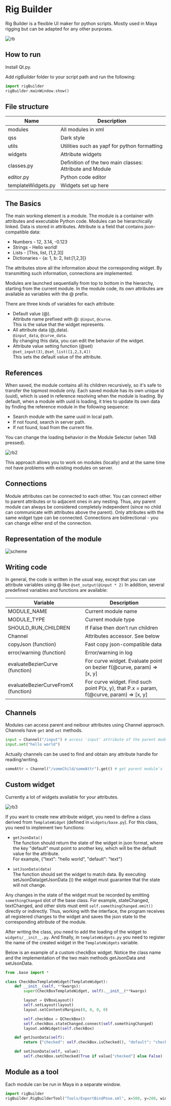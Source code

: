 # Rig Builder
Rig Builder is a flexible UI maker for python scripts. Mostly used in Maya rigging but can be adapted for any other purposes.

![rb](https://user-images.githubusercontent.com/9614751/163259226-61f06392-d2e4-4674-909d-7a8e8a4833a4.PNG)

## How to run
Install Qt.py.

Add *rigBuilder* folder to your script path and run the following:
```python
import rigBuilder
rigBuilder.mainWindow.show() 
```

## File structure
| Name | Description |
| -- | -- |
|modules |All modules in xml |
|qss|Dark style |
|utils | Utilities such as yapf for python formatting |
|widgets | Attribute widgets|
|classes.py	| Definition of the two main classes: Attribute and Module|
|editor.py |	Python code editor|
|templateWidgets.py |	Widgets set up here|

## The Basics
The main working element is a module. The module is a container with attributes and executable Python code.
Modules can be hierarchically linked. Data is stored in attributes. Attribute is a field that contains json-compatible data:
* Numbers  -  12, 3.14, -0.123
* Strings  -  Hello world!
* Lists  -  [This, list, [1,2,3]]
* Dictionaries  -  {a: 1, b: 2, list:[1,2,3]}

The attributes store all the information about the corresponding widget. By transmitting such information, connections are implemented.

Modules are launched sequentially from top to bottom in the hierarchy, starting from the current module. In the module code, its own attributes are available as variables with the @ prefix.

There are three kinds of variables for each attribute:
* Default value (@).<br>
  Attribute name prefixed with @: `@input`, `@curve`.<br> 
  This is the value that the widget represents.
* All attribute data (@_data).<br>
  `@input_data`, `@curve_data`.<br>
  By changing this data, you can edit the behavior of the widget. 
* Attribute value setting function (@set) <br>
  `@set_input(3)`, `@set_list([1,2,3,4])`<br>
  This sets the default value of the attribute.

## References
When saved, the module contains all its children recursively, so it's safe to transfer the topmost module only. Each saved module has its own unique id (uuid), which is used in reference resolving when the module is loading. 
By default, when a module with uuid is loading, it tries to update its own data by finding the reference module in the following sequence:
* Search module with the same uuid in local path.
* If not found, search in server path.
* If not found, load from the current file.
                                              
You can change the loading behavior in the Module Selector (when TAB pressed). 

![rb2](https://user-images.githubusercontent.com/9614751/159116931-841fe887-438c-4110-bd41-ab9d4531c744.PNG)

This approach allows you to work on modules (locally) and at the same time not have problems with existing modules on server.
  
## Connections
Module attributes can be connected to each other. You can connect either to parent attributes or to adjacent ones in any nesting. 
Thus, any parent module can always be considered completely independent (since no child can communicate with attributes above the parent). 
Only attributes with the same widget type can be connected. Connections are bidirectional - you can change either end of the connection.

## Representation of the module
![scheme](https://user-images.githubusercontent.com/9614751/174614277-bfb903d5-d2e2-4119-92c4-138a7091e836.png)

## Writing code
In general, the code is written in the usual way, except that you can use attribute variables using @ like `@set_output(@input * 2)`
In addition, several predefined variables and functions are available:

| Variable | Description |
| -- | -- |
|MODULE_NAME |	Current module name |
|MODULE_TYPE |	Current module type |
|SHOULD_RUN_CHILDREN |	If False then don’t run children |
|Channel | Attributes accessor. See below |
|copyJson (function) |	Fast copy json-compatible data |
|error/warning (function) |	Error/warning in log |
|evaluateBezierCurve (function) |	For curve widget. Evaluate point on bezier f(@curve, param) => [x, y] |
|evaluateBezierCurveFromX (function) |	For curve widget. Find such point P(x, y), that P.x = param, f(@curve, param) => [x, y] |

## Channels
Modules can access parent and neibour attributes using Channel approach. Channels have `get` and `set` methods.
```python
input = Channel("/input") # access 'input' attribute of the parent module
input.set("hello world")
```
Actually channels can be used to find and obtain any attribute handle for reading/writing.
```python
someAttr = Channel("/someChild/someAttr").get() # get parent module's 'someChild' child module and its 'someAttr' attribute
```

## Custom widget
Currently a lot of widgets available for your attributes.

![rb3](https://user-images.githubusercontent.com/9614751/159117051-dd100f67-8159-4fa2-8fae-eb1921a64bae.PNG)

If you want to create new attribute widget, you need to define a class derived from `TemplateWidget` (defined in `widgets/base.py`).
For this class, you need to implement two functions:
* `getJsonData()`<br>
  The function should return the state of the widget in json format, where the key "default" must point to another key, which will be the default value for the attribute.<br>
  For example, {"text": "hello world", "default": "text"}
  
* `setJsonData(data)`<br>
  The function should set the widget to match data.
  By executing setJsonData(getJsonData ()) the widget must guarantee that the state will not change.

Any changes in the state of the widget must be recorded by emitting `somethingChanged` slot of the base class. For example, stateChanged, textChanged, and other slots must emit `self.somethingChanged.emit()` directly or indirectly. Thus, working with the interface, the program receives all registered changes to the widget and saves the json state to the corresponding attribute of the module.

After writing the class, you need to add the loading of the widget to `widgets/__init__.py`.
And finally, in `templateWidgets.py` you need to register the name of the created widget in the `TemplateWidgets` variable.

Below is an example of a custom checkBox widget. Notice the class name and the implementation of the two main methods getJsonData and setJsonData.
```python
from .base import *

class CheckBoxTemplateWidget(TemplateWidget):
    def __init__(self, **kwargs):
        super(CheckBoxTemplateWidget, self).__init__(**kwargs)

        layout = QVBoxLayout()
        self.setLayout(layout)
        layout.setContentsMargins(0, 0, 0, 0) 

        self.checkBox = QCheckBox()
        self.checkBox.stateChanged.connect(self.somethingChanged)
        layout.addWidget(self.checkBox)

    def getJsonData(self):
        return {"checked": self.checkBox.isChecked(), "default": "checked"}

    def setJsonData(self, value):
        self.checkBox.setChecked(True if value["checked"] else False)
```

## Module as a tool
Each module can be run in Maya in a separate window.
```python
import rigBuilder
rigBuilder.RigBuilderTool("Tools/ExportBindPose.xml", x=500, y=200, width=400, height=200).show() # path can be relative or absolute
```

